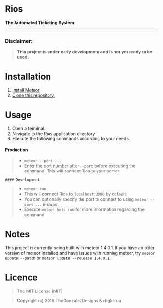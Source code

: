 # Rios
#### The Automated Ticketing System
***

### Disclaimer:
>  **This project is under early development and is not yet ready to be used.**

# Installation
1. [Install Meteor](https://www.meteor.com/install)
2. [Clone this repository.](https://github.com/TheGonzalezDesigns/Rios)

# Usage
1. Open a terminal.
2. Navigate to the Rios application directory
3. Execute the following commands according to your needs.
#### Production
>	* `meteor --port ...`
>	* Enter the port number after `--port` before executing the command.
This will connect Rios to your server.

	#### Development
>	* `meteor run`
>	* This will connect Rios to `localhost:3000` by default.
>	* You can optionally specify the port to connect to using `meteor --port ...` instead.
>	* Execute `meteor help run` for more information regarding the command.

# Notes
This project is currently being built with meteor 1.4.0.1. If you have an older version of meteor installed and have issues with running meteor, try `meteor update --patch` or `meteor update --release 1.4.0.1`.

# Licence
> The MIT License (MIT)

> Copyright (c) 2016 TheGonzalezDesigns & rhgksrua

